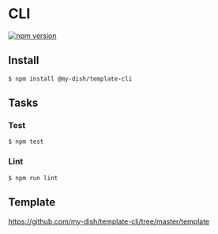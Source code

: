 # CLI

[![npm version](https://badge.fury.io/js/%40my-dish%2Ftemplate-cli.svg)](https://badge.fury.io/js/%40my-dish%2Ftemplate-cli)

## Install
```
$ npm install @my-dish/template-cli
```

## Tasks
### Test
```
$ npm test
```

### Lint
```
$ npm run lint
```

## Template
https://github.com/my-dish/template-cli/tree/master/template
